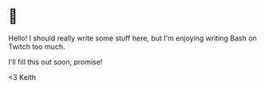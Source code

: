 # 👋

Hello! I should really write some stuff here, but I'm enjoying writing Bash on Twitch too much.

I'll fill this out soon, promise!

<3 Keith
